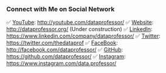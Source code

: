 ### Connect with Me on Social Network

✅ [YouTube](http://youtube.com/dataprofessor/): http://youtube.com/dataprofessor/
✅ [Website](http://dataprofessor.org/): http://dataprofessor.org/ (Under construction)
✅ [LinkedIn](https://www.linkedin.com/company/dataprofessor/): https://www.linkedin.com/company/dataprofessor/
✅ [Twitter](https://twitter.com/thedataprof): https://twitter.com/thedataprof
✅ [FaceBook](http://facebook.com/dataprofessor/): http://facebook.com/dataprofessor/
✅ [GitHub](https://github.com/dataprofessor/): https://github.com/dataprofessor/
✅ [Instagram](https://www.instagram.com/data.professor/): https://www.instagram.com/data.professor/
